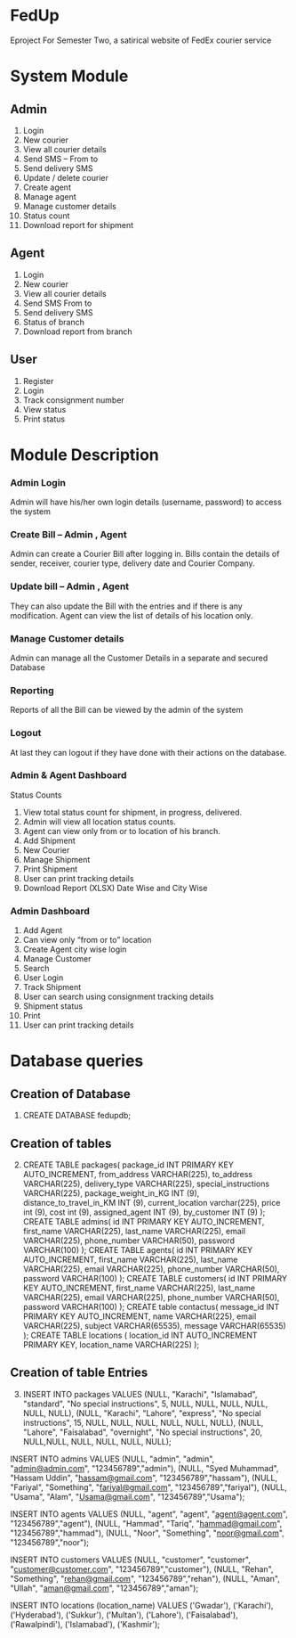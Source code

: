 # FedUp
Eproject For Semester Two, a satirical website of FedEx courier service

# System Module

## Admin

1. Login
2. New courier
3. View all courier details
4. Send SMS – From to
5. Send delivery SMS
6. Update / delete courier
7. Create agent
8. Manage agent
9. Manage customer details
10. Status count
11. Download report for shipment

## Agent

1. Login
2. New courier
3. View all courier details
4. Send SMS From to
5. Send delivery SMS
6. Status of branch
7. Download report from branch

## User

1. Register
2. Login
3. Track consignment number
4. View status
5. Print status

# Module Description

###	Admin Login
Admin will have his/her own login details (username, password) to access the system
###	Create Bill – Admin , Agent
 Admin can create a Courier Bill after logging in. Bills contain the details of sender, receiver, courier type, delivery date and Courier Company.
###	Update bill – Admin , Agent
They can also update the Bill with the entries and if there is any modification. Agent can view the list of details of his location only.
###	Manage Customer details
Admin can manage all the Customer Details in a separate and secured Database
###	Reporting
Reports of all the Bill can be viewed by the admin of the system
###	Logout
At last they can logout if they have done with their actions on the database.
### Admin & Agent Dashboard
Status Counts
1. View total status count for shipment, in progress, delivered.
2. Admin will view all location status counts.
3. Agent can view only from or to location of his branch.
4. Add  Shipment
5. New Courier
6. Manage Shipment
7. Print Shipment
8. User can print tracking details
9.	Download Report (XLSX) Date Wise and City Wise
###	Admin Dashboard
1. Add Agent
2.	Can view only “from or to” location
3.	Create Agent city wise login
4.	Manage Customer
5.	Search
6. User Login
7.	Track Shipment
8. User can search using consignment tracking details
9. Shipment status
10.	Print
11. User can print tracking details



# Database queries

## Creation of Database

1. CREATE DATABASE fedupdb;

## Creation of tables

2. CREATE TABLE packages(
	  package_id INT PRIMARY KEY AUTO_INCREMENT,
    from_address VARCHAR(225),
    to_address VARCHAR(225),
  	delivery_type VARCHAR(225),
    special_instructions VARCHAR(225),
    package_weight_in_KG INT (9),
    distance_to_travel_in_KM INT (9),
    current_location varchar(225),
    price int (9),
    cost int (9),
    assigned_agent INT (9),
    by_customer INT (9)
);
CREATE TABLE admins(
	  id INT PRIMARY KEY AUTO_INCREMENT,
    first_name VARCHAR(225),
    last_name VARCHAR(225),
  	email VARCHAR(225),
    phone_number VARCHAR(50),
    password VARCHAR(100)
);
CREATE TABLE agents(
	  id INT PRIMARY KEY AUTO_INCREMENT,
    first_name VARCHAR(225),
    last_name VARCHAR(225),
  	email VARCHAR(225),
    phone_number VARCHAR(50),
    password VARCHAR(100)
);
CREATE TABLE customers(
	  id INT PRIMARY KEY AUTO_INCREMENT,
    first_name VARCHAR(225),
    last_name VARCHAR(225),
  	email VARCHAR(225),
    phone_number VARCHAR(50),
    password VARCHAR(100)
);
CREATE table contactus(
	message_id INT PRIMARY KEY AUTO_INCREMENT,
    name VARCHAR(225),
    email VARCHAR(225),
    subject VARCHAR(65535),
    message VARCHAR(65535)
);
CREATE TABLE locations (
    location_id INT AUTO_INCREMENT PRIMARY KEY,
    location_name VARCHAR(225)
);


## Creation of table Entries

3. INSERT INTO packages VALUES (NULL, "Karachi", "Islamabad", "standard", "No special instructions", 5, NULL, NULL, NULL, NULL, NULL, NULL), (NULL, "Karachi", "Lahore", "express", "No special instructions", 15, NULL, NULL, NULL, NULL, NULL, NULL), (NULL, "Lahore", "Faisalabad", "overnight", "No special instructions", 20, NULL,NULL, NULL, NULL, NULL, NULL);

INSERT INTO admins VALUES (NULL, "admin", "admin", "admin@admin.com", "123456789","admin"), (NULL, "Syed Muhammad", "Hassam Uddin", "hassam@gmail.com", "123456789","hassam"), (NULL, "Fariyal", "Something", "fariyal@gmail.com", "123456789","fariyal"),
(NULL, "Usama", "Alam", "Usama@gmail.com", "123456789","Usama");

INSERT INTO agents VALUES (NULL, "agent", "agent", "agent@agent.com", "123456789","agent"), (NULL, "Hammad", "Tariq", "hammad@gmail.com", "123456789","hammad"), (NULL, "Noor", "Something", "noor@gmail.com", "123456789","noor");

INSERT INTO customers VALUES (NULL, "customer", "customer", "customer@customer.com", "123456789","customer"), (NULL, "Rehan", "Something", "rehan@gmail.com", "123456789","rehan"), (NULL, "Aman", "Ullah", "aman@gmail.com", "123456789","aman");

INSERT INTO locations (location_name) VALUES ('Gwadar'), ('Karachi'), ('Hyderabad'), ('Sukkur'), ('Multan'), ('Lahore'), ('Faisalabad'), ('Rawalpindi'), ('Islamabad'), ('Kashmir');

